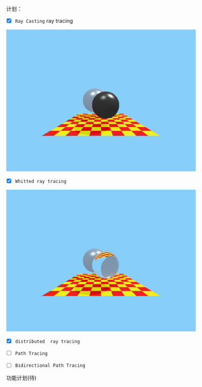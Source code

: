 计划：
- [x] `Ray Casting` ray tracing

![](./Image/RayCasting.png)

- [x] `Whitted ray tracing` 

![](./Image/Whitted.png)

- [x] `distributed  ray tracing` 


- [ ] `Path Tracing` 
- [ ] `Bidirectional Path Tracing` 

功能计划(待)


